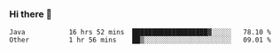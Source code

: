 ### Hi there 👋

<!--
**urzz/urzz** is a ✨ _special_ ✨ repository because its `README.md` (this file) appears on your GitHub profile.

Here are some ideas to get you started:

- 🔭 I’m currently working on ...
- 🌱 I’m currently learning ...
- 👯 I’m looking to collaborate on ...
- 🤔 I’m looking for help with ...
- 💬 Ask me about ...
- 📫 How to reach me: ...
- 😄 Pronouns: ...
- ⚡ Fun fact: ...
-->

<!--START_SECTION:waka-->

```text
Java           16 hrs 52 mins  ███████████████████▓░░░░░   78.10 %
Other          1 hr 56 mins    ██▒░░░░░░░░░░░░░░░░░░░░░░   09.01 %
```

<!--END_SECTION:waka-->
